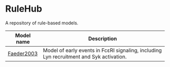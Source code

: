 # RuleHub
A repository of rule-based models.

Model name| Description
--------- | ---------
[Faeder2003](Faeder2003)  | Model of early events in FcεRI signaling, including Lyn recruitment and Syk activation. 

